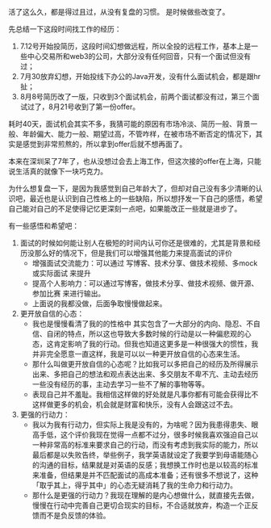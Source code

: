 活了这么久，都是得过且过，从没有复盘的习惯。
是时候做些改变了。

先总结一下这段时间找工作的经历：
1. 7.12号开始投简历，这段时间幻想做远程，所以全投的远程工作，基本上是一些中心交易所和web3的公司，大部分没有任何回音，只有一个面试但没有过；
2. 7月30放弃幻想，开始投线下办公的Java开发，没有什么面试机会，都是跟hr扯；
3. 8月8号简历改了一版，只收到3个面试机会，前两个面试都没有过，第三个面试过了，8月21号收到了第一份offer。


耗时40天，面试机会其实不多，我猜可能的原因有市场冷淡、简历一般、背景一般、年龄偏大、能力一般、期望过高，不管咋样，在被市场不断否定的情况下，其实是感觉到非常煎熬的，所以拿到offer后就不想再面了。

本来在深圳呆了7年了，也从没想过会去上海工作，但这次接的offer在上海，只能说生活真的就像下一块巧克力。


为什么想复盘一下，是因为我感觉到自己年龄大了，但却对自己没有多少清晰的认识吧，最近也是认识到自己性格上的一些缺陷，所以想抒发一下自己的感悟，希望自己能对自己的不足使得记忆更深刻一点吧，如果能改正一些就是进步了。

有一些感悟和希望吧：
1. 面试的时候如何能让别人在极短的时间内认可你还是很难的，尤其是背景和经历没那么好的情况下，但是我们可以增强其他能力来提高面试的评价
   - 增强面试交流能力：可以通过 写博客、技术分享、做技术视频、多mock或实际面试 来提升
   - 提高个人影响力：可以通过写博客，做技术分享、做技术视频、做开源、参加比赛 来进行输出。
   - 上面说的我都没做，后面争取慢慢做起来。
2. 更开放自信的心态：
   - 我也是慢慢看清了我的的性格中 其实包含了一大部分的内向、隐忍、不自信、自闭的特点，所以这也导致大多数时候的行动是以一种偏悲观的心态，这肯定影响了我的行动。但我也知道这更多是一种很强大的惯性，我并非完全愿意一直这样，我是可以以一种更开放自信的心态来生活。
   - 那什么叫做更开放自信的心态呢？比如我可以多把自己的经历及所得展示出来、多把自己的想法和观点表达出来、多交朋友不卑不亢、主动去经历一些没有经历的事，主动去学习一些不了解的事物等等。
   - 表现自己并不羞耻。我相信这样做的好处就是凡事你都有可能会获得比不这样做更多的机会，机会就是财富和快乐，没有人会跟这过不去。
3. 更强的行动力：
   - 我以为我有行动力，但实际上我是没有的，为啥呢？因为我患得患失、眼高手低，这个评价我现在觉得一点都不过分，很多时候我喜欢强迫自己以一种非常高的标准来要求自己的行动，而没有考虑到我实际的能力，所以最后都是以失败告终，举些例子，我学英语就设定了我要学到母语能随心的沟通的目标，结果就是对英语的反感；我想换工作时也是以较高的标准来准备，但结果是并不匹配面试的高成本准备；还有很多不想说了，这种「取乎其上，得乎其中」的心态无疑消耗了我的生命力和行动力。
   - 那什么是更强的行动力？我现在理解的是内心想做什么，就直接先去做，慢慢在行动中完善自己更切合现实的目标，不合适就放弃，构造一个正反馈而不是负反馈的体验。
